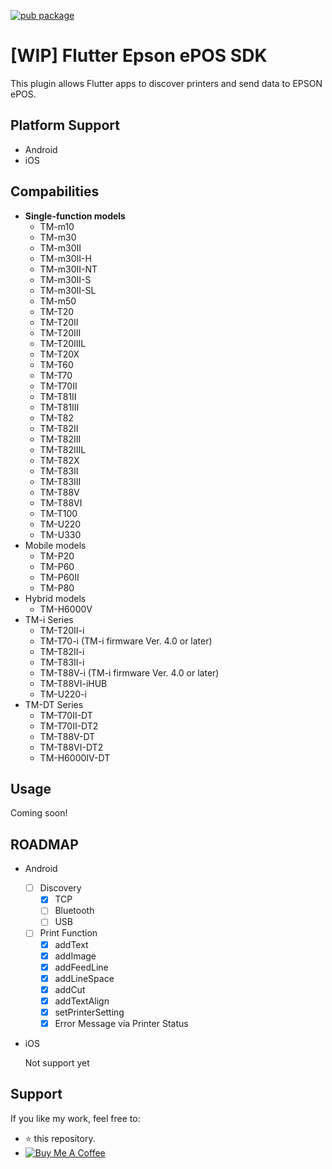 [![pub package](https://img.shields.io/pub/v/epson_epos.svg)](https://pub.dev/packages/epson_epos)

# [WIP] Flutter Epson ePOS SDK

This plugin allows Flutter apps to discover printers and send data to EPSON ePOS.

## Platform Support

- Android
- iOS

## Compabilities

- **Single-function models**
    - TM-m10
    - TM-m30
    - TM-m30II
    - TM-m30II-H
    - TM-m30II-NT
    - TM-m30II-S
    - TM-m30II-SL
    - TM-m50
    - TM-T20
    - TM-T20II
    - TM-T20III
    - TM-T20IIIL
    - TM-T20X
    - TM-T60
    - TM-T70
    - TM-T70II
    - TM-T81II
    - TM-T81III
    - TM-T82
    - TM-T82II
    - TM-T82III
    - TM-T82IIIL
    - TM-T82X
    - TM-T83II
    - TM-T83III
    - TM-T88V
    - TM-T88VI
    - TM-T100
    - TM-U220
    - TM-U330
- Mobile models
    - TM-P20
    - TM-P60
    - TM-P60II
    - TM-P80
- Hybrid models
    - TM-H6000V
- TM-i Series
    - TM-T20II-i
    - TM-T70-i (TM-i firmware Ver. 4.0 or later)
    - TM-T82II-i
    - TM-T83II-i
    - TM-T88V-i (TM-i firmware Ver. 4.0 or later)
    - TM-T88VI-iHUB
    - TM-U220-i
- TM-DT Series
    - TM-T70II-DT
    - TM-T70II-DT2
    - TM-T88V-DT
    - TM-T88VI-DT2
    - TM-H6000IV-DT

## Usage

Coming soon!

## ROADMAP

- Android
    - [ ]  Discovery
        - [x]  TCP
        - [ ]  Bluetooth
        - [ ]  USB
    - [ ]  Print Function
        - [x]  addText
        - [x]  addImage
        - [x]  addFeedLine
        - [x]  addLineSpace
        - [x]  addCut
        - [x]  addTextAlign
        - [x]  setPrinterSetting
        - [x]  Error Message via Printer Status
- iOS

    Not support yet


## Support

If you like my work, feel free to:

- ⭐ this repository.
- <a title="Thanks for your support!" href="https://www.buymeacoffee.com/mrtung" target="_blank"><img src="https://res.cloudinary.com/dvujyxh7e/image/upload/c_thumb,w_140,g_face/v1596378474/default-orange_uthxgz.jpg" alt="Buy Me A Coffee"></a>
